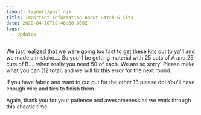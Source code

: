```yaml
---
layout: layouts/post.njk
title: Important Information About Batch 6 Kits
date: 2020-04-10T19:46:00.000Z
tags:
  - Updates
---
```

We just realized that we were going too fast to get these kits out to ya'll and we made a mistake.... So you'll be getting material with 25 cuts of A and 25 cuts of B.... when really you need 50 of each. We are so sorry! Please make what you can (12 total) and we will fix this error for the next round.

If you have fabric and want to cut out for the other 13 please do! You'll have enough wire and ties to finish them.

Again, thank you for your patience and awesomeness as we work through this chaotic time.